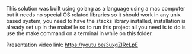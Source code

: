 This solution was built using golang as a language using a mac computer but it needs no special OS related libraries so it should work in any unix based system, you need to have the stacks library installed, installation is already set up in the makefile so to run this project all you need is to do is use the make command on a terminal in while on this folder.


Presentation video link: https://youtu.be/3uxgZIRcLpE